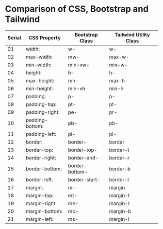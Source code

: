 # Comparison of CSS, Bootstrap and Tailwind
| Serial | CSS Property    | Bootstrap Class | Tailwind Utility Class |
| ------ | --------------- | --------------- | ---------------------- |
| 01     | width:          | w-              | w-                     |
| 02     | max-width:      | mw-             | max-w-                 |
| 03     | min-width:      | min-vw-         | min-w-                 |
| 04     | height:         | h-              | h-                     |
| 05     | max-height:     | mh-             | max-h-                 |
| 06     | min-height:     | min-vh          | min-h                  |
| 07     | padding:        | p-              | p-                     |
| 08     | padding-top:    | pt-             | pt-                    |
| 09     | padding-right:  | pe-             | pr-                    |
| 10     | padding-bottom: | pb-             | pb-                    |
| 11     | padding-left:   | pl-             | pl-                    |
| 12     | border:         | border-         | border                 |
| 13     | border-top:     | border-top-     | border-t               |
| 14     | border-right:   | border-end-     | border-r               |
| 15     | border-bottom:  | border-bottom-  | border-b               |
| 16     | border-left:    | border-start-   | border-l               |
| 17     | margin:         | m-              | margin                 |
| 18     | margin-top:     | mt-             | margin-t               |
| 19     | margin-right:   | me-             | margin-r               |
| 20     | margin-bottom:  | mb-             | margin-b               |
| 21     | margin-left:    | ms-             | margin-l               |